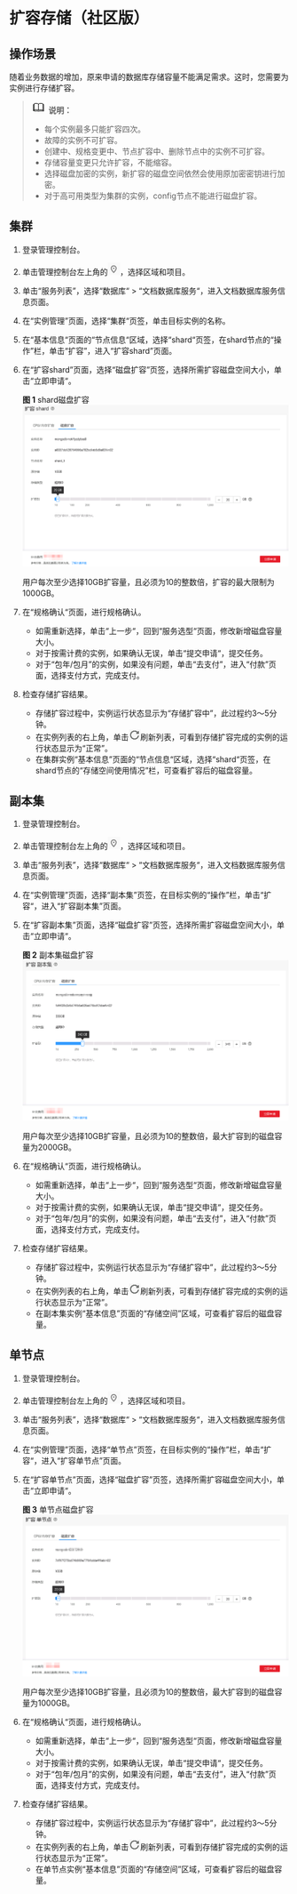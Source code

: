 # 扩容存储（社区版）<a name="zh-cn_topic_increase_storage"></a>

## 操作场景<a name="section46594875201911"></a>

随着业务数据的增加，原来申请的数据库存储容量不能满足需求。这时，您需要为实例进行存储扩容。

>![](public_sys-resources/icon-note.gif) **说明：**   
>-   每个实例最多只能扩容四次。  
>-   故障的实例不可扩容。  
>-   创建中、规格变更中、节点扩容中、删除节点中的实例不可扩容。  
>-   存储容量变更只允许扩容，不能缩容。  
>-   选择磁盘加密的实例，新扩容的磁盘空间依然会使用原加密密钥进行加密。  
>-   对于高可用类型为集群的实例，config节点不能进行磁盘扩容。  

## 集群<a name="section51046890162836"></a>

1.  登录管理控制台。
2.  单击管理控制台左上角的![](figures/region.png)，选择区域和项目。
3.  单击“服务列表”，选择“数据库“  \>  “文档数据库服务“，进入文档数据库服务信息页面。
4.  在“实例管理”页面，选择“集群“页签，单击目标实例的名称。
5.  在“基本信息“页面的“节点信息“区域，选择“shard“页签，在shard节点的“操作”栏，单击“扩容”，进入“扩容shard”页面。
6.  在“扩容shard”页面，选择“磁盘扩容”页签，选择所需扩容磁盘空间大小，单击“立即申请“。

    **图 1**  shard磁盘扩容<a name="fig168054815815"></a>  
    ![](figures/shard磁盘扩容.png "shard磁盘扩容")

    用户每次至少选择10GB扩容量，且必须为10的整数倍，扩容的最大限制为1000GB。

7.  在“规格确认“页面，进行规格确认。
    -   如需重新选择，单击“上一步“，回到“服务选型“页面，修改新增磁盘容量大小。
    -   对于按需计费的实例，如果确认无误，单击“提交申请“，提交任务。
    -   对于“包年/包月”的实例，如果没有问题，单击“去支付”，进入“付款”页面，选择支付方式，完成支付。

8.  检查存储扩容结果。
    -   存储扩容过程中，实例运行状态显示为“存储扩容中”，此过程约3～5分钟。
    -   在实例列表的右上角，单击![](figures/refresh.png)刷新列表，可看到存储扩容完成的实例的运行状态显示为“正常”。
    -   在集群实例“基本信息”页面的“节点信息“区域，选择“shard“页签，在shard节点的“存储空间使用情况”栏，可查看扩容后的磁盘容量。


## 副本集<a name="section39623174193548"></a>

1.  登录管理控制台。
2.  单击管理控制台左上角的![](figures/region.png)，选择区域和项目。
3.  单击“服务列表”，选择“数据库“  \>  “文档数据库服务“，进入文档数据库服务信息页面。
4.  在“实例管理”页面，选择“副本集”页签，在目标实例的“操作”栏，单击“扩容“，进入“扩容副本集”页面。
5.  在“扩容副本集”页面，选择“磁盘扩容”页签，选择所需扩容磁盘空间大小，单击“立即申请“。

    **图 2**  副本集磁盘扩容<a name="fig74210274315"></a>  
    ![](figures/副本集磁盘扩容.png "副本集磁盘扩容")

    用户每次至少选择10GB扩容量，且必须为10的整数倍，最大扩容到的磁盘容量为2000GB。

6.  在“规格确认“页面，进行规格确认。
    -   如需重新选择，单击“上一步“，回到“服务选型“页面，修改新增磁盘容量大小。
    -   对于按需计费的实例，如果确认无误，单击“提交申请“，提交任务。
    -   对于“包年/包月”的实例，如果没有问题，单击“去支付”，进入“付款”页面，选择支付方式，完成支付。

7.  检查存储扩容结果。
    -   存储扩容过程中，实例运行状态显示为“存储扩容中”，此过程约3～5分钟。
    -   在实例列表的右上角，单击![](figures/refresh.png)刷新列表，可看到存储扩容完成的实例的运行状态显示为“正常”。
    -   在副本集实例“基本信息”页面的“存储空间”区域，可查看扩容后的磁盘容量。


## 单节点<a name="section3540218715304"></a>

1.  登录管理控制台。
2.  单击管理控制台左上角的![](figures/region.png)，选择区域和项目。
3.  单击“服务列表”，选择“数据库“  \>  “文档数据库服务“，进入文档数据库服务信息页面。
4.  在“实例管理”页面，选择“单节点”页签，在目标实例的“操作”栏，单击“扩容“，进入“扩容单节点”页面。
5.  在“扩容单节点”页面，选择“磁盘扩容”页签，选择所需扩容磁盘空间大小，单击“立即申请“。

    **图 3**  单节点磁盘扩容<a name="fig1168614346116"></a>  
    ![](figures/单节点磁盘扩容.png "单节点磁盘扩容")

    用户每次至少选择10GB扩容量，且必须为10的整数倍，最大扩容到的磁盘容量为1000GB。

6.  在“规格确认“页面，进行规格确认。
    -   如需重新选择，单击“上一步“，回到“服务选型“页面，修改新增磁盘容量大小。
    -   对于按需计费的实例，如果确认无误，单击“提交申请“，提交任务。
    -   对于“包年/包月”的实例，如果没有问题，单击“去支付”，进入“付款”页面，选择支付方式，完成支付。

7.  检查存储扩容结果。
    -   存储扩容过程中，实例运行状态显示为“存储扩容中”，此过程约3～5分钟。
    -   在实例列表的右上角，单击![](figures/refresh.png)刷新列表，可看到存储扩容完成的实例的运行状态显示为“正常”。
    -   在单节点实例“基本信息”页面的“存储空间”区域，可查看扩容后的磁盘容量。


